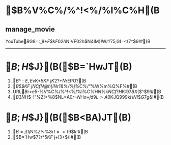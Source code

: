 # $B%V%C%/%^!<%/%l%C%H(B
## manage\_movie
YouTube$B$G8=:_8+$F$$$kF02h$N!VF02h$N4IM}!W$r?75,%?%V$GI=<($7$^$9!#(B  
  
***
# $B;H$$J}(B($B=`HwJT(B)
1. $B$^$:E,Ev$K$*5$$KF~$j$K2?$+$N%Z!<%8$rEPO?(B  
1. $B$*5$$KF~$j$NCf$N@h$[$I$N%Z!<%8$r1&%/%j%C%/"*%W%m%Q%F%#(B  
1. URL$B$r>e5-%V%C%/%^!<%/%l%C%H$N%U%!%$%k$NCf?H$K:9$7BX$($^$9!#(B  
1. $B$3$N$H$-!"%Z!<%8$NL>A0$r$=$N%V%C%/%^!<%/%l%C%H$H$o$+$j$d$9$$L>A0$KJQ99$9$k$HNI$$$G$7$g$&!#(B

# $B;H$$J}(B($B<BA)JT(B)
1. $B=jDj$N%Z!<%8$rI=<($9$k!#(B
1. $B=`Hw$7$?%V%C%/%^!<%/%l%C%H$r$*5$$KF~$j$+$i3+$/!#(B
